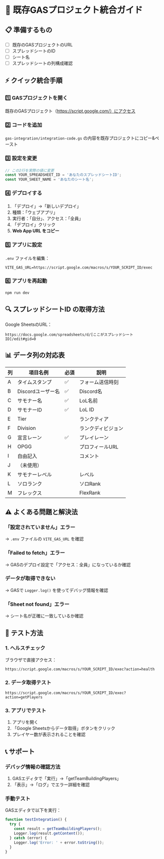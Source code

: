 # 🚀 既存GASプロジェクト統合ガイド

## 📋 準備するもの
- [ ] 既存のGASプロジェクトのURL
- [ ] スプレッドシートのID
- [ ] シート名
- [ ] スプレッドシートの列構成確認

## ⚡ クイック統合手順

### 1️⃣ GASプロジェクトを開く
既存のGASプロジェクト（https://script.google.com/）にアクセス

### 2️⃣ コードを追加
`gas-integration/integration-code.gs` の内容を既存プロジェクトにコピー&ペースト

### 3️⃣ 設定を変更
```javascript
// この2行を実際の値に変更
const YOUR_SPREADSHEET_ID = 'あなたのスプレッドシートID';
const YOUR_SHEET_NAME = 'あなたのシート名';
```

### 4️⃣ デプロイする
1. 「デプロイ」→「新しいデプロイ」
2. 種類：「ウェブアプリ」
3. 実行者：「自分」、アクセス：「全員」
4. 「デプロイ」クリック
5. **Web App URL をコピー**

### 5️⃣ アプリに設定
`.env` ファイルを編集：
```
VITE_GAS_URL=https://script.google.com/macros/s/YOUR_SCRIPT_ID/exec
```

### 6️⃣ アプリを再起動
```bash
npm run dev
```

## 🔍 スプレッドシートID の取得方法

Google SheetsのURL：
```
https://docs.google.com/spreadsheets/d/[ここがスプレッドシートID]/edit#gid=0
```

## 📊 データ列の対応表

| 列 | 項目名例 | 必須 | 説明 |
|---|---|---|---|
| A | タイムスタンプ | ✅ | フォーム送信時刻 |
| B | Discordユーザー名 | ✅ | Discord名 |
| C | サモナー名 | ✅ | LoL名前 |
| D | サモナーID | ✅ | LoL ID |
| E | Tier | | ランクティア |
| F | Division | | ランクディビジョン |
| G | 宣言レーン | ✅ | プレイレーン |
| H | OPGG | | プロフィールURL |
| I | 自由記入 | | コメント |
| J | （未使用） | | |
| K | サモナーレベル | | レベル |
| L | ソロランク | | ソロRank |
| M | フレックス | | FlexRank |

## ⚠️ よくある問題と解決法

### 「設定されていません」エラー
→ `.env` ファイルの `VITE_GAS_URL` を確認

### 「Failed to fetch」エラー
→ GASのデプロイ設定で「アクセス：全員」になっているか確認

### データが取得できない
→ GASで `Logger.log()` を使ってデバッグ情報を確認

### 「Sheet not found」エラー
→ シート名が正確に一致しているか確認

## 🧪 テスト方法

### 1. ヘルスチェック
ブラウザで直接アクセス：
```
https://script.google.com/macros/s/YOUR_SCRIPT_ID/exec?action=health
```

### 2. データ取得テスト
```
https://script.google.com/macros/s/YOUR_SCRIPT_ID/exec?action=getPlayers
```

### 3. アプリでテスト
1. アプリを開く
2. 「Google Sheetsからデータ取得」ボタンをクリック
3. プレイヤー数が表示されることを確認

## 📞 サポート

### デバッグ情報の確認方法
1. GASエディタで「実行」→「getTeamBuildingPlayers」
2. 「表示」→「ログ」でエラー詳細を確認

### 手動テスト
GASエディタで以下を実行：
```javascript
function testIntegration() {
  try {
    const result = getTeamBuildingPlayers();
    Logger.log(result.getContent());
  } catch (error) {
    Logger.log('Error: ' + error.toString());
  }
}
```
